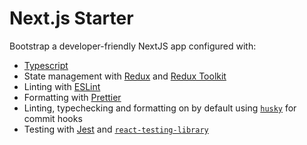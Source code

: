 # Next.js Starter

Bootstrap a developer-friendly NextJS app configured with:

- [Typescript](https://www.typescriptlang.org/)
- State management with [Redux](https://redux.js.org/) and [Redux Toolkit](https://redux-toolkit.js.org/)
- Linting with [ESLint](https://eslint.org/)
- Formatting with [Prettier](https://prettier.io/)
- Linting, typechecking and formatting on by default using [`husky`](https://github.com/typicode/husky) for commit hooks
- Testing with [Jest](https://jestjs.io/) and [`react-testing-library`](https://testing-library.com/docs/react-testing-library/intro)
